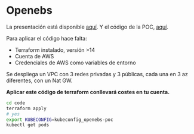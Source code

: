 # Openebs
La presentación está disponible [aquí](https://little-angry-clouds.github.io/talks/openebs/2021-01/index.html). Y el código de la POC, [aquí](https://github.com/little-angry-clouds/little-angry-clouds.github.io/tree/master/talks/openebs/2021-01/code).

Para aplicar el código hace falta:
- Terraform instalado, versión >14
- Cuenta de AWS
- Credenciales de AWS como variables de entorno

Se despliega un VPC con 3 redes privadas y 3 públicas, cada una en 3 az diferentes, con un Nat GW. 

**Aplicar este código de terraform conllevará costes en tu cuenta.**

``` bash
cd code
terraform apply 
# yes
export KUBECONFIG=kubeconfig_openebs-poc
kubectl get pods
```
